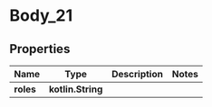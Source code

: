 
# Body_21

## Properties
Name | Type | Description | Notes
------------ | ------------- | ------------- | -------------
**roles** | **kotlin.String** |  | 



